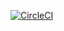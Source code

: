 [![CircleCI](https://dl.circleci.com/status-badge/img/gh/deljanin/restfulApiSFG/tree/master.svg?style=svg)](https://dl.circleci.com/status-badge/redirect/gh/deljanin/restfulApiSFG/tree/master)